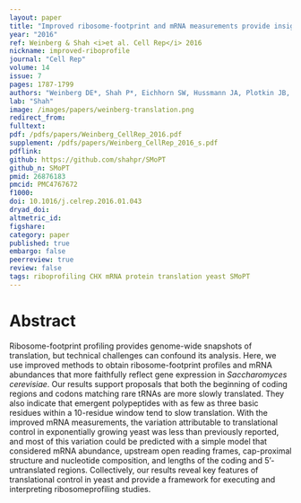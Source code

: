 ```yaml
---
layout: paper
title: "Improved ribosome-footprint and mRNA measurements provide insights into dynamics and regulation of yeast translation."
year: "2016"
ref: Weinberg & Shah <i>et al. Cell Rep</i> 2016
nickname: improved-riboprofile
journal: "Cell Rep"
volume: 14
issue: 7
pages: 1787-1799
authors: "Weinberg DE*, Shah P*, Eichhorn SW, Hussmann JA, Plotkin JB, and Bartel DP."
lab: "Shah"
image: /images/papers/weinberg-translation.png
redirect_from: 
fulltext: 
pdf: /pdfs/papers/Weinberg_CellRep_2016.pdf
supplement: /pdfs/papers/Weinberg_CellRep_2016_s.pdf
pdflink: 
github: https://github.com/shahpr/SMoPT
github_n: SMoPT
pmid: 26876183
pmcid: PMC4767672
f1000: 
doi: 10.1016/j.celrep.2016.01.043
dryad_doi: 
altmetric_id: 
figshare: 
category: paper
published: true
embargo: false
peerreview: true
review: false
tags: riboprofiling CHX mRNA protein translation yeast SMoPT
---
```

# Abstract 

Ribosome-footprint profiling provides genome-wide snapshots of translation, but technical challenges can confound its analysis. Here, we use improved methods to obtain ribosome-footprint profiles and mRNA abundances that more faithfully reflect gene expression in <i>Saccharomyces cerevisiae</i>. Our results support proposals that both the beginning of coding regions and codons matching rare tRNAs are more slowly translated. They also indicate that emergent polypeptides with as few as three basic residues within a 10-residue window tend to slow translation. With the improved mRNA measurements, the variation attributable to translational control in exponentially growing yeast was less than previously reported, and most of this variation could be predicted with a simple model that considered mRNA abundance, upstream open reading frames, cap-proximal structure and nucleotide composition, and lengths of the coding and 5’-untranslated regions. Collectively, our results reveal key features of translational control in yeast and provide a framework for executing and interpreting ribosomeprofiling studies.
